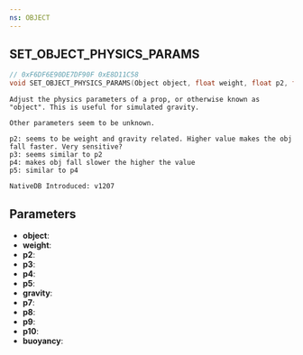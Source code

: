 ```yaml
---
ns: OBJECT
---
```

## SET_OBJECT_PHYSICS_PARAMS

```c
// 0xF6DF6E90DE7DF90F 0xE8D11C58
void SET_OBJECT_PHYSICS_PARAMS(Object object, float weight, float p2, float p3, float p4, float p5, float gravity, float p7, float p8, float p9, float p10, float buoyancy);
```

```
Adjust the physics parameters of a prop, or otherwise known as "object". This is useful for simulated gravity.

Other parameters seem to be unknown.

p2: seems to be weight and gravity related. Higher value makes the obj fall faster. Very sensitive?
p3: seems similar to p2
p4: makes obj fall slower the higher the value
p5: similar to p4

NativeDB Introduced: v1207
```

## Parameters
* **object**:
* **weight**:
* **p2**:
* **p3**:
* **p4**:
* **p5**:
* **gravity**:
* **p7**:
* **p8**:
* **p9**:
* **p10**:
* **buoyancy**:
